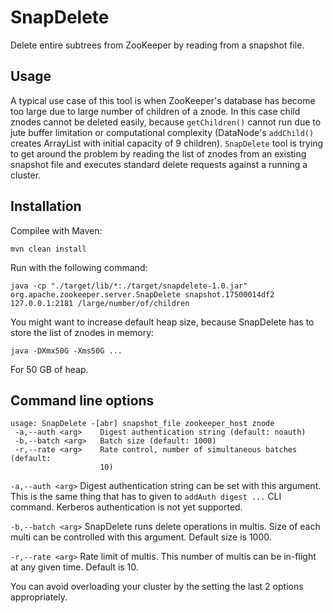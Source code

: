 # SnapDelete

Delete entire subtrees from ZooKeeper by reading from a snapshot file.

## Usage

A typical use case of this tool is when ZooKeeper's database has become too
large due to large number of children of a znode. In this case child znodes
cannot be deleted easily, because `getChildren()` cannot run due to jute buffer 
limitation or computational complexity (DataNode's `addChild()` creates ArrayList
with initial capacity of 9 children). `SnapDelete` tool is trying to get
around the problem by reading the list of znodes from an existing snapshot
file and executes standard delete requests against a running a cluster.

## Installation

Compilee with Maven:

```
mvn clean install
```

Run with the following command:

```
java -cp "./target/lib/*:./target/snapdelete-1.0.jar" org.apache.zookeeper.server.SnapDelete snapshot.17500014df2 127.0.0.1:2181 /large/number/of/children
```

You might want to increase default heap size, because SnapDelete has to
store the list of znodes in memory:

```
java -DXmx50G -Xms50G ...
```

For 50 GB of heap.

## Command line options

```
usage: SnapDelete -[abr] snapshot_file zookeeper_host znode
 -a,--auth <arg>    Digest authentication string (default: noauth)
 -b,--batch <arg>   Batch size (default: 1000)
 -r,--rate <arg>    Rate control, number of simultaneous batches (default:
                    10)
```

`-a,--auth <arg>` Digest authentication string can be set with this argument.
This is the same thing that has to given to `addAuth digest ...` CLI command.
Kerberos authentication is not yet supported.

`-b,--batch <arg>` SnapDelete runs delete operations in multis. Size of each
multi can be controlled with this argument. Default size is 1000.

`-r,--rate <arg>` Rate limit of multis. This number of multis can be in-flight
at any given time. Default is 10.

You can avoid overloading your cluster by the setting the last 2 options 
appropriately.
